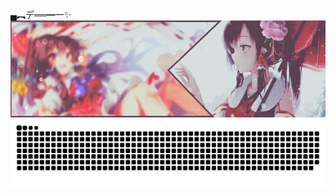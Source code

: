 ▄︻デ══━一✨<br>
![MS](https://raw.githubusercontent.com/2feb2025/2feb2025/refs/heads/main/dir/68747470733a2f2f696d6775722d617263686976652e7070792e73682f4362464c3847322e676966.gif)
![MS](https://raw.githubusercontent.com/2feb2025/2feb2025/903a91945b5182a5a0f6769202ca63b39860781f/dir/snake.svg)
